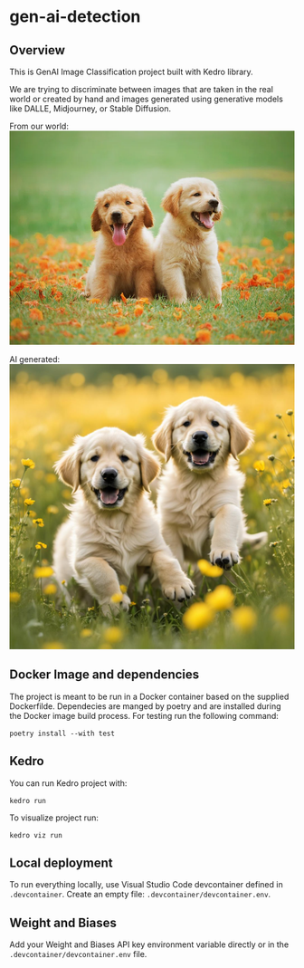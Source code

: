 # gen-ai-detection

## Overview
This is GenAI Image Classification project built with Kedro library.

We are trying to discriminate between images that are taken in the real world or created by hand and images generated using generative models like DALLE, Midjourney, or Stable Diffusion.

From our world:
![Real world puppies](imgs/cHJpdmF0ZS9sci9pbWFnZXMvd2Vic2l0ZS8yMDIyLTA1L25zODIzMC1pbWFnZS5qcGc.webp)

AI generated:
![Puppies generated by Stable Diffusion](imgs/4Q91mZx8dyJfTkuBOokf--4--ojjjo.jpg)

## Docker Image and dependencies

The project is meant to be run in a Docker container based on the supplied Dockerfilde. Dependecies are manged by poetry and are installed during the Docker image build process. For testing run the following command:

```
poetry install --with test
```

## Kedro 

You can run Kedro project with:

```
kedro run
```

To visualize project run: 

```
kedro viz run
```

## Local deployment

To run everything locally, use Visual Studio Code devcontainer defined in `.devcontainer`. Create an empty file: `.devcontainer/devcontainer.env`.

## Weight and Biases
Add your Weight and Biases API key environment variable directly or in the `.devcontainer/devcontainer.env` file.
